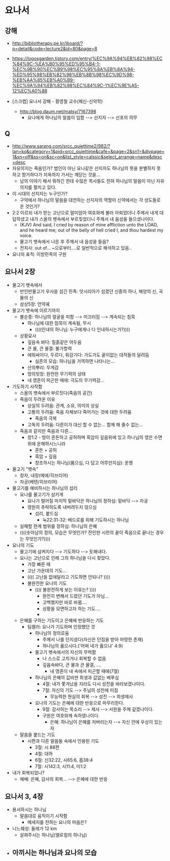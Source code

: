 # 요나서 

## 강해
* http://bibliotherapy.pe.kr/jboard/?p=detail&code=lecture2&id=80&page=8
* https://logosgarden.tistory.com/entry/%EC%9A%94%EB%82%98%EC%84%9C-%EA%B0%95%ED%95%B4-1-%EC%9B%90%EC%B9%98%EC%95%8A%EB%8A%94-%ED%95%98%EB%82%98%EB%8B%98%EC%9D%98-%EB%AA%85%EB%A0%B9-%EC%9A%94%EB%82%98%EC%84%9C-1%EC%9E%A5-12%EC%A0%88

* [스크랩] 요나서 강해 - 황영철 교수(웨신-신약학)
  - http://blog.daum.net/matsy/7167398
    - 요나에게 하나님의 말씀이 임함 --> 선지자 --> 선포의 의무
    
## Q
* http://www.sarang.com/srcc_quiettime2/982/?lan=ko&category=1&pid=srcc_quiettime&cafe=&page=2&sn1=&divpage=1&sn=off&ss=on&sc=on&list_style=calssic&select_arrange=name&desc=desc
* 자유의지는 죽음인가? 범인이 아닌 요나같은 선지자도 하나님의 뜻을 분별하지 못하고 항거하다가 지옥까지 가서는 깨닫는 것을...
  - 남의 이야기 해서 뭐하긴 한데 수많은 목사들도 전혀 하나님의 말씀이 아닌 자유의지를 펼치고 있다.
* 이 시대의 선지자는 누구인가?
  - 구약에서 하나님의 말씀을 대언하는 선지자의 역할이 신약에서는 각 성도들로 온 것인가?
* 2:2 이르되 내가 받는 고난으로 말미암아 여호와께 불러 아뢰었더니 주께서 내게 대답하셨고 내가 스올의 뱃속에서 부르짖었더니 주께서 내 음성을 들으셨나이다.
  - (KJV) And said, I cried by reason of mine affliction unto the LOAD, and he heard me; out of the belly of hell cried I, and thou hardest my voice.
  - 물고기 뱃속에서 나온 후 주께서 내 음성을 들음?
  - 전치사: out of... ~으로부터....로 일반적으로 해석하고 있음..
* 요나의 표적: 이방민족의 구원

## 요나서 2장
* 물고기 뱃속에서
  - 반인반물고기 우사을 섬긴 민족: 앗시리아가 섬겼던 신중의 하나, 해양의 신, 곡물의 신
  - 삼상5장: 언약궤
* 물고기 뱃속에 이르기까지
  - 불순종: 하나님의 얼굴을 피함 --> 미끄러짐 --> 계속되는 침묵
    - 하나님에 대한 침묵이 계속됨, 무시
      - ((((인내의 하나님: 누구에게나 다 인내하시는가?))))
  - 상황묘사
    - 깊음속 바다: 칠흙같은 어두움
    - 큰 물, 큰 물결: 불가항력
    - 에워싸이다, 두르다, 휘감기다: 가도가도 끝이없는 대적들의 달려듬
      - 실존의 모습: 하나님을 거역하면 나타나는...
    - 산의뿌리: 무게감
    - 땅의빗장: 완전한 무기력의 상태
    - 내 영혼이 피곤한 때에: 극도의 무기력감...
* 기도하기 사작함
  - 스올의 뱃속에서 부르짓다(죽음의 공간)
  - 죽음이 두려운 이유
    - 상실의 두려움: 관계, 소유, 의미의 상실
    - 고통의 두려움: 죽음 자체보다 죽어가는 것에 대한 두려움
      - 죽음의 극복
    - 고독의 두려움: 다른이가 대신 할 수 없는... 함께 해 줄수 없는...
  - 죽음과 같지만 죽음과 다른...
    - 창1:2 - 땅이 혼돈하고 공허하며 흑암이 깊음위에 있고 하나님의 영은 수면위에 운해하시느니라
      - 혼돈 + 공허
      - 흑암 + 깊음
      - 창조하시는 하나님(품으심, 다 담고 어루만지심): 운행
* 물고기 "뱃속"
  - 창자, 내장(메에/히브리어)
  - 자궁(베텐/히브리어)
* 물고기를 예비하시는 하나님의 섭리
  - 요나를 물고기가 삼키게
    - 요나가 떨어질 마지막 밑바닥은 하나님의 정하심: 밑바닥 --> 자궁
    - 영원히 추락하도록 내버려두지 않으심
      - 섭리, 붙드심
        - 눅22:31-32: 베드로를 위해 기도하시는 하나님
  - 실패할 한계 범위를 정하심: 하나님의 은혜
  - ((((솟아남의 정의, 모습은 무엇인가? 잔인한 시련의 끝이 죽음으로 끝나는 경우는 무엇인가?))))
* 요나의 기도
  - 물고기에 삼켜지다 --> 기도하다 --> 토해내다.
  - 요나는 고난으로 인해 그의 하나님을 다시 찾았다.
    - 가장 빠른 때
    - 고난 가운데의 기도...
    - (((( 고난을 없애달라고 기도하면 안되나? ))))
    - 불완전한 요나의 기도
      - (((( 불완전하게 보는 이유는? ))))
        - 완전히 변해서 드렸던 기도가 아님...
        - 고백했지만 바로 바뀜....
        - 상황을 모면하고자 하는 기도....
        - 
  - 은혜를 구하는 기도이고 은혜에 반응하는 기도
    - 팀켈러: 요나가 기도하며 인정했던 것
      - 하나님의 정의로움
        - 주께서 나를 던지셨다(자신은 던짐을 받아 마땅한 존재)
        - 하나님의 옳으시다.('어찌 네가 옳으냐' 4:9)
      - 물고기 뱃속에서의 자신의 무력함
        - 나 스스로 고치거나 회복할 수 없음
        - 깊음속바다, 큰 물과 큰 물결, ....
          - 내 영혼이 내 속에서 피곤할 때에(7절)
      - 하나님의 은혜의 값비싼 희생과 값없는 베푸심
        - 4절: 내가 쫓겨났을 지라도 다시 성전을 바라보겠나이다.
        - 7절: 자신의 기도 --> 주님의 성전에 미침
          - 무능력한 현실의 회복 --> 성전 --> 희생제사
      - 요나의 기도는 은혜에 대한 반응으로 마무리한다.
        - 9절: 감사하는 목소리 --> 제사 --> 서원을 주께 갚겠나이다.
        - 구원은 여호와께 속하였나이다.
          - 은혜: 하나님이 은혜를 저버리는자 --> 자신 안에 우상이 있는자
  - 말씀을 붙드는 기도
    - 시편과 다른 말씀들 속에서 인용된 기도
      - 3절: 시 88편 
      - 4절: 대하
      - 6절: 신32:22, 시65:6, 욥38:4
      - 7절: 시142:3, 시11:4, 미1:2
* 내가 회복되었나?
  - 예배: 은혜, 감사의 회복... --> 은혜에 대한 반응
  
## 요나서 3, 4장
* 용서하시는 하나님
  - 말씀대로 움직이기 시작함
    - 메세지를 전하는 요나의 마음은?
* 니느웨성: 둘레가 12 km
  - 살펴주시는 하나님(엘로힘의 하나님)
* 아끼시는 하나님과 요나의 모습
  - 




